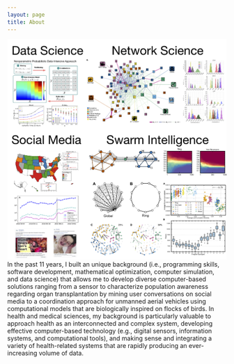 ```yaml
---
layout: page
title: About
---
```



![alt-text](img/overview.png)
In the past 11 years, I built an unique background (i.e., programming skills, software development, mathematical optimization, computer simulation, and data science) that allows me to develop diverse computer-based solutions ranging from a sensor to characterize population awareness regarding organ transplantation by mining user conversations on social media to a coordination approach for unmanned aerial vehicles using computational models that are biologically inspired on flocks of birds. In health and medical sciences, my background is particularly valuable to approach health as an interconnected and complex system, developing effective computer-based technology (e.g., digital sensors, information systems, and computational tools), and making sense and integrating a variety of health-related systems that are rapidly producing an ever-increasing volume of data.


<!-- Holo Alfa is a minimalist, mobile first Jekyll theme with focus on readability and content. Created for free and for fun by Stijn. Get the latest version at the [Github repository](https://github.com/steinvc/holo-alfa).

---

Holo Alfa is open source, [MIT license](http://opensource.org/licenses/MIT). -->
